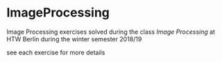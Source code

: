 # ImageProcessing

Image Processing exercises solved during the class _Image Processing_ at HTW Berlin during the winter semester 2018/19

see each exercise for more details
